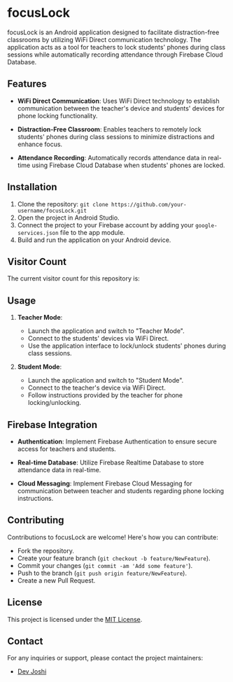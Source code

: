 # focusLock

focusLock is an Android application designed to facilitate distraction-free classrooms by utilizing WiFi Direct communication technology. The application acts as a tool for teachers to lock students' phones during class sessions while automatically recording attendance through Firebase Cloud Database.

## Features

- **WiFi Direct Communication**: Uses WiFi Direct technology to establish communication between the teacher's device and students' devices for phone locking functionality.
- **Distraction-Free Classroom**: Enables teachers to remotely lock students' phones during class sessions to minimize distractions and enhance focus.

- **Attendance Recording**: Automatically records attendance data in real-time using Firebase Cloud Database when students' phones are locked.

## Installation

1. Clone the repository: `git clone https://github.com/your-username/focusLock.git`
2. Open the project in Android Studio.
3. Connect the project to your Firebase account by adding your `google-services.json` file to the app module.
4. Build and run the application on your Android device.

## Visitor Count

The current visitor count for this repository is: <!-- VISITOR_COUNT -->
## Usage

1. **Teacher Mode**:

   - Launch the application and switch to "Teacher Mode".
   - Connect to the students' devices via WiFi Direct.
   - Use the application interface to lock/unlock students' phones during class sessions.

2. **Student Mode**:
   - Launch the application and switch to "Student Mode".
   - Connect to the teacher's device via WiFi Direct.
   - Follow instructions provided by the teacher for phone locking/unlocking.

## Firebase Integration

- **Authentication**: Implement Firebase Authentication to ensure secure access for teachers and students.
- **Real-time Database**: Utilize Firebase Realtime Database to store attendance data in real-time.

- **Cloud Messaging**: Implement Firebase Cloud Messaging for communication between teacher and students regarding phone locking instructions.

## Contributing

Contributions to focusLock are welcome! Here's how you can contribute:

- Fork the repository.
- Create your feature branch (`git checkout -b feature/NewFeature`).
- Commit your changes (`git commit -am 'Add some feature'`).
- Push to the branch (`git push origin feature/NewFeature`).
- Create a new Pull Request.

## License

This project is licensed under the [MIT License](LICENSE).

## Contact

For any inquiries or support, please contact the project maintainers:

- [Dev Joshi](mailto:devjoshi1611@gmail.com)
